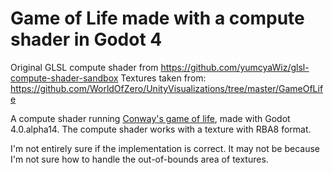 # Game of Life made with a compute shader in Godot 4

Original GLSL compute shader from https://github.com/yumcyaWiz/glsl-compute-shader-sandbox
Textures taken from: https://github.com/WorldOfZero/UnityVisualizations/tree/master/GameOfLife

A compute shader running [Conway's game of life](https://en.wikipedia.org/wiki/Conway%27s_Game_of_Life), made with Godot 4.0.alpha14. The compute shader works with a texture with RBA8 format.

I'm not entirely sure if the implementation is correct. It may not be because I'm not sure how to handle the out-of-bounds area of textures.
